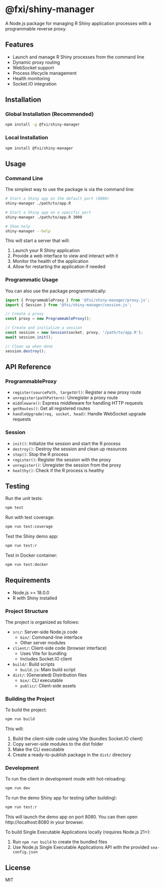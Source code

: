 # @fxi/shiny-manager

A Node.js package for managing R Shiny application processes with a programmable reverse proxy.

## Features

- Launch and manage R Shiny processes from the command line
- Dynamic proxy routing
- WebSocket support
- Process lifecycle management
- Health monitoring
- Socket.IO integration

## Installation

### Global Installation (Recommended)

```bash
npm install -g @fxi/shiny-manager
```

### Local Installation

```bash
npm install @fxi/shiny-manager
```

## Usage

### Command Line

The simplest way to use the package is via the command line:

```bash
# Start a Shiny app on the default port (8080)
shiny-manager ./path/to/app.R

# Start a Shiny app on a specific port
shiny-manager ./path/to/app.R 3000

# Show help
shiny-manager --help
```

This will start a server that will:
1. Launch your R Shiny application
2. Provide a web interface to view and interact with it
3. Monitor the health of the application
4. Allow for restarting the application if needed

### Programmatic Usage

You can also use the package programmatically:

```javascript
import { ProgrammableProxy } from '@fxi/shiny-manager/proxy.js';
import { Session } from '@fxi/shiny-manager/session.js';

// Create a proxy
const proxy = new ProgrammableProxy();

// Create and initialize a session
const session = new Session(socket, proxy, '/path/to/app.R');
await session.init();

// Clean up when done
session.destroy();
```

## API Reference

### ProgrammableProxy

- `register(sourcePath, targetUrl)`: Register a new proxy route
- `unregister(pathPattern)`: Unregister a proxy route
- `middleware()`: Express middleware for handling HTTP requests
- `getRoutes()`: Get all registered routes
- `handleUpgrade(req, socket, head)`: Handle WebSocket upgrade requests

### Session

- `init()`: Initialize the session and start the R process
- `destroy()`: Destroy the session and clean up resources
- `stop()`: Stop the R process
- `register()`: Register the session with the proxy
- `unregister()`: Unregister the session from the proxy
- `healthy()`: Check if the R process is healthy

## Testing

Run the unit tests:

```bash
npm test
```

Run with test coverage:

```bash
npm run test:coverage
```

Test the Shiny demo app:

```bash
npm run test:r
```

Test in Docker container:

```bash
npm run test:docker
```

## Requirements

- Node.js >= 18.0.0
- R with Shiny installed


### Project Structure

The project is organized as follows:

- `src/`: Server-side Node.js code
  - `bin/`: Command-line interface
  - Other server modules
- `client/`: Client-side code (browser interface)
  - Uses Vite for bundling
  - Includes Socket.IO client
- `build/`: Build scripts
  - `build.js`: Main build script
- `dist/`: (Generated) Distribution files
  - `bin/`: CLI executable
  - `public/`: Client-side assets 

### Building the Project

To build the project:

```bash
npm run build
```

This will:
1. Build the client-side code using Vite (bundles Socket.IO client)
2. Copy server-side modules to the dist folder
3. Make the CLI executable
4. Create a ready-to-publish package in the `dist/` directory

### Development

To run the client in development mode with hot-reloading:

```bash
npm run dev
```

To run the demo Shiny app for testing (after building):

```bash
npm run test:r
```

This will launch the demo app on port 8080. You can then open http://localhost:8080 in your browser.

To build Single Executable Applications locally (requires Node.js 21+):
1. Run `npm run build` to create the bundled files
2. Use Node.js Single Executable Applications API with the provided `sea-config.json`

## License

MIT

